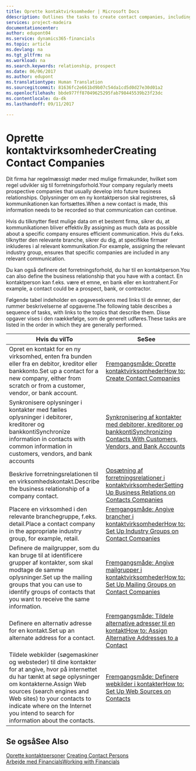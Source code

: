 ```yaml
---
title: Oprette kontaktvirksomheder | Microsoft Docs
ddescription: Outlines the tasks to create contact companies, including assigning relevant data about prospects and defining the business relationships you have with companies.
services: project-madeira
documentationcenter: 
author: edupont04
ms.service: dynamics365-financials
ms.topic: article
ms.devlang: na
ms.tgt_pltfrm: na
ms.workload: na
ms.search.keywords: relationship, prospect
ms.date: 06/06/2017
ms.author: edupont
ms.translationtype: Human Translation
ms.sourcegitcommit: 81636fc2e661bd9b07c54da1cd5d0d27e30d01a2
ms.openlocfilehash: bbde977ff87049625295fab798445539b23f23dc
ms.contentlocale: da-dk
ms.lasthandoff: 09/11/2017

---
```

# <a name="creating-contact-companies"></a><span data-ttu-id="345a4-102">Oprette kontaktvirksomheder</span><span class="sxs-lookup"><span data-stu-id="345a4-102">Creating Contact Companies</span></span>
<span data-ttu-id="345a4-103">Dit firma har regelmæssigt møder med mulige firmakunder, hvilket som regel udvikler sig til forretningsforhold.</span><span class="sxs-lookup"><span data-stu-id="345a4-103">Your company regularly meets prospective companies that usually develop into future business relationships.</span></span> <span data-ttu-id="345a4-104">Oplysninger om en ny kontaktperson skal registreres, så kommunikationen kan fortsættes.</span><span class="sxs-lookup"><span data-stu-id="345a4-104">When a new contact is made, this information needs to be recorded so that communication can continue.</span></span>

<span data-ttu-id="345a4-105">Hvis du tilknytter flest mulige data om et bestemt firma, sikrer du, at kommunikationen bliver effektiv.</span><span class="sxs-lookup"><span data-stu-id="345a4-105">By assigning as much data as possible about a specific company ensures efficient communication.</span></span> <span data-ttu-id="345a4-106">Hvis du f.eks. tilknytter den relevante branche, sikrer du dig, at specifikke firmaer inkluderes i al relevant kommunikation.</span><span class="sxs-lookup"><span data-stu-id="345a4-106">For example, assigning the relevant industry group, ensures that specific companies are included in any relevant communication.</span></span>

<span data-ttu-id="345a4-107">Du kan også definere det forretningsforhold, du har til en kontaktperson.</span><span class="sxs-lookup"><span data-stu-id="345a4-107">You can also define the business relationship that you have with a contact.</span></span> <span data-ttu-id="345a4-108">En kontaktperson kan f.eks. være et emne, en bank eller en kontrahent.</span><span class="sxs-lookup"><span data-stu-id="345a4-108">For example, a contact could be a prospect, bank, or contractor.</span></span>

<span data-ttu-id="345a4-109">Følgende tabel indeholder en opgavesekvens med links til de emner, der rummer beskrivelserne af opgaverne.</span><span class="sxs-lookup"><span data-stu-id="345a4-109">The following table describes a sequence of tasks, with links to the topics that describe them.</span></span> <span data-ttu-id="345a4-110">Disse opgaver vises i den raækkefølge, som de generelt udføres.</span><span class="sxs-lookup"><span data-stu-id="345a4-110">These tasks are listed in the order in which they are generally performed.</span></span>

| <span data-ttu-id="345a4-111">Hvis du vil</span><span class="sxs-lookup"><span data-stu-id="345a4-111">To</span></span> | <span data-ttu-id="345a4-112">Se</span><span class="sxs-lookup"><span data-stu-id="345a4-112">See</span></span> |
| --- | --- |
| <span data-ttu-id="345a4-113">Opret en kontakt for en ny virksomhed, enten fra bunden eller fra en debitor, kreditor eller bankkonto.</span><span class="sxs-lookup"><span data-stu-id="345a4-113">Set up a contact for a new company, either from scratch or from a customer, vendor, or bank account.</span></span> |[<span data-ttu-id="345a4-114">Fremgangsmåde: Oprette kontaktvirksomheder</span><span class="sxs-lookup"><span data-stu-id="345a4-114">How to: Create Contact Companies</span></span>](marketing-how-create-contact-companies.md) |
| <span data-ttu-id="345a4-115">Synkronisere oplysninger i kontakter med fælles oplysninger i debitorer, kreditorer og bankkonti</span><span class="sxs-lookup"><span data-stu-id="345a4-115">Synchronize information in contacts with common information in customers, vendors, and bank accounts</span></span> |[<span data-ttu-id="345a4-116">Synkronisering af kontakter med debitorer, kreditorer og bankkonti</span><span class="sxs-lookup"><span data-stu-id="345a4-116">Synchronizing Contacts With Customers, Vendors, and Bank Accounts</span></span>](marketing-synchronize-contacts-customers-vendors-bank-accounts.md) |
| <span data-ttu-id="345a4-117">Beskrive forretningsrelationen til en virksomhedskontakt.</span><span class="sxs-lookup"><span data-stu-id="345a4-117">Describe the business relationship of a company contact.</span></span> |[<span data-ttu-id="345a4-118">Opsætning af forretningsrelationer i kontaktvirksomheder</span><span class="sxs-lookup"><span data-stu-id="345a4-118">Setting Up Business Relations on Contacts Companies</span></span>](marketing-business-relations.md) |
| <span data-ttu-id="345a4-119">Placere en virksomhed i den relevante branchegruppe, f.eks. detail.</span><span class="sxs-lookup"><span data-stu-id="345a4-119">Place a contact company in the appropriate industry group, for example, retail.</span></span> |[<span data-ttu-id="345a4-120">Fremgangsmåde: Angive brancher i kontaktvirksomheder</span><span class="sxs-lookup"><span data-stu-id="345a4-120">How to: Set Up Industry Groups on Contact Companies</span></span>](marketing-industry-groups.md) |
| <span data-ttu-id="345a4-121">Definere de mailgrupper, som du kan bruge til at identificere grupper af kontakter, som skal modtage de samme oplysninger.</span><span class="sxs-lookup"><span data-stu-id="345a4-121">Set up the mailing groups that you can use to identify groups of contacts that you want to receive the same information.</span></span> |[<span data-ttu-id="345a4-122">Fremgangsmåde: Angive mailgrupper i kontaktvirksomheder</span><span class="sxs-lookup"><span data-stu-id="345a4-122">How to: Set Up Mailing Groups on Contact Companies</span></span>](marketing-mailing-groups.md) |
| <span data-ttu-id="345a4-123">Definere en alternativ adresse for en kontakt.</span><span class="sxs-lookup"><span data-stu-id="345a4-123">Set up an alternate address for a contact.</span></span> |[<span data-ttu-id="345a4-124">Fremgangsmåde: Tildele alternative adresser til en kontakt</span><span class="sxs-lookup"><span data-stu-id="345a4-124">How to: Assign Alternative Addresses to a Contact</span></span>](marketing-how-assign-alternate-address.md) |
| <span data-ttu-id="345a4-125">Tildele webkilder (søgemaskiner og websteder) til dine kontakter for at angive, hvor på internettet du har tænkt at søge oplysninger om kontakterne.</span><span class="sxs-lookup"><span data-stu-id="345a4-125">Assign Web sources (search engines and Web sites) to your contacts to indicate where on the Internet you intend to search for information about the contacts.</span></span> |[<span data-ttu-id="345a4-126">Fremgangsmåde: Definere webkilder i kontakter</span><span class="sxs-lookup"><span data-stu-id="345a4-126">How to: Set Up Web Sources on Contacts</span></span>](marketing-web-sources.md) |

## <a name="see-also"></a><span data-ttu-id="345a4-127">Se også</span><span class="sxs-lookup"><span data-stu-id="345a4-127">See Also</span></span>
<span data-ttu-id="345a4-128">[Oprette kontaktpersoner](marketing-create-contact-persons.md) </span><span class="sxs-lookup"><span data-stu-id="345a4-128">[Creating Contact Persons](marketing-create-contact-persons.md) </span></span>  
[<span data-ttu-id="345a4-129">Arbejde med Financials</span><span class="sxs-lookup"><span data-stu-id="345a4-129">Working with Financials</span></span>](ui-work-product.md)

